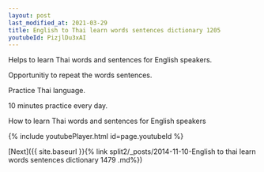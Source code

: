 ```yaml
---
layout: post
last_modified_at: 2021-03-29
title: English to Thai learn words sentences dictionary 1205 
youtubeId: PizjlDu3xAI
---
```

 
 
Helps to learn Thai words and sentences for English speakers.

Opportunitiy to repeat the words sentences. 

Practice Thai language. 
 
10 minutes practice every day. 
 
How to learn Thai words and sentences for English speakers 
 
{% include youtubePlayer.html id=page.youtubeId %}
 
 
[Next]({{ site.baseurl }}{% link  split2/_posts/2014-11-10-English to thai learn words sentences dictionary 1479 .md%})
 
